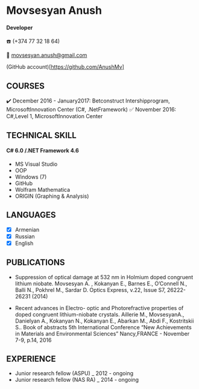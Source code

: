 # Movsesyan Anush
#### Developer

:phone: (+374 77 32 18 64)

:email: movsesyan.anush@gmail.com

(GitHub account)[https://github.com/AnushMv]


## COURSES
:heavy_check_mark: December	2016 - January2017: Betconstruct Intershipprogram, MicrosoftInnovation Center (C#, .NetFramework)
:white_check_mark: November 2016: C#,Level 1, MicrosoftInnovation Center

## TECHNICAL SKILL
#### C#	6.0 /.NET Framework 4.6
* MS Visual Studio
* OOP
* Windows (7)
* GitHub
* Wolfram Mathematica
* ORIGIN (Graphing & Analysis)

## LANGUAGES
- [x] Armenian	
- [x] Russian  
- [x] English

## PUBLICATIONS

- Suppression of optical damage at 532 nm in Holmium doped congruent lithium niobate. Movsesyan A. , Kokanyan E., Barnes E., O’Connell N., Balli N., Pokhrel M., Sardar D. Optics Express, v.22, Issue S7, 26222-26231 (2014)

- Recent advances in Electro- optic and Photorefractive properties of doped congruent lithium-niobate crystals. Aillerie M., MovsesyanA., Danielyan A., Kokanyan N., Kokanyan E., Abarkan M., Abdi F., Kostritskii S.. Book of abstracts 5th International Conference “New Achievements in Materials and Environmental Sciences”	Nancy,FRANCE - November 7-9, p.14, 2016

## EXPERIENCE

- Junior research fellow (ASPU) _ 2012  - ongoing
- Junior research fellow (NAS RA) _ 2014 - ongoing

 

 
